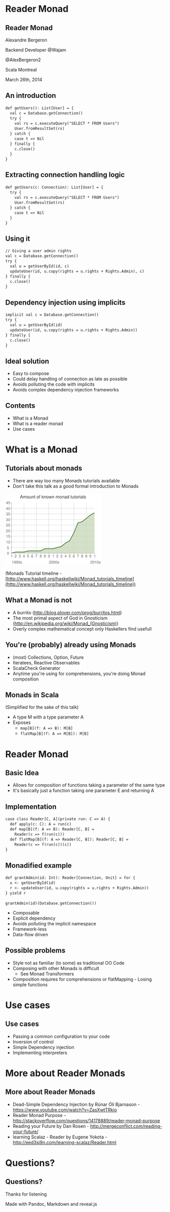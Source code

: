 # Reader Monad
## Reader Monad
Alexandre Bergeron

Backend Developer @Wajam

@AlexBergeron2


Scala Montreal

March 26th, 2014

## An introduction
    def getUsers(): List[User] = {
      val c = Database.getConnection()
      try {
        val rs = c.executeQuery("SELECT * FROM Users")
        User.fromResultSet(rs)
      } catch {
        case t => Nil
      } finally {
        c.close()
      }
    }

## Extracting connection handling logic
    def getUsers(c: Connection): List[User] = {
      try {
        val rs = c.executeQuery("SELECT * FROM Users")
        User.fromResultSet(rs)
      } catch {
        case t => Nil
      }
    }

## Using it
    // Giving a user admin rights
    val c = Database.getConnection()
    try {
      val u = getUserById(id, c)
      updateUser(id, u.copy(rights = u.rights + Rights.Admin), c)
    } finally {
      c.close()
    }

## Dependency injection using implicits
    implicit val c = Database.getConnection()
    try {
      val u = getUserById(id)
      updateUser(id, u.copy(rights = u.rights + Rights.Admin))
    } finally {
      c.close()
    }

## Ideal solution
- Easy to compose
- Could delay handling of connection as late as possible
- Avoids polluting the code with implicits
- Avoids complex dependency injection frameworks

## Contents
- What is a Monad
- What is a reader monad
- Use cases

# What is a Monad
## Tutorials about monads
- There are way too many Monads tutorials available
- Don't take this talk as a good formal introduction to Monads

![Monads tutorials chart](Monad-tutorials-chart.png)

(Monads Tutorial timeline - [http://www.haskell.org/haskellwiki/Monad_tutorials_timeline](http://www.haskell.org/haskellwiki/Monad_tutorials_timeline))

## What a Monad is not
- A burrito (http://blog.plover.com/prog/burritos.html)
- The most primal aspect of God in Gnosticism (http://en.wikipedia.org/wiki/Monad_(Gnosticism))
- Overly complex mathematical concept only Haskellers find usefull

## You're (probably) already using Monads
- (most)  Collections, Option, Future
- Iteratees, Reactive Observables
- ScalaCheck Generator
- Anytime you're using for comprehensions, you're doing Monad composition

## Monads in Scala
(Simplified for the sake of this talk)

- A type M with a type parameter A
- Exposes
  - `map[B](f: A => B): M[B]`
  - `flatMap[B](f: A => M[B]): M[B]`

# Reader Monad
## Basic Idea
- Allows for composition of functions taking a parameter of the same type
- It's basically just a function taking one parameter E and returning A

## Implementation
    case class Reader[C, A](private run: C => A) {
      def apply(c: C): A = run(c)
      def map[B](f: A => B): Reader[C, B] =
        Reader(c => f(run(c)))
      def flatMap[B](f: A => Reader[C, B]): Reader[C, B] = 
        Reader(c => f(run(c))(c))
    }

## Monadified example
    def grantAdmin(id: Int): Reader[Connection, Unit] = for {
      u <- getUserById(id)
      r <- updateUser(id, u.copy(rights = u.rights + Rights.Admin))
    } yield r

    grantAdmin(id)(Database.getConnection())

- Composable
- Explicit dependency
- Avoids polluting the implicit namespace
- Framework-less
- Data-flow driven

## Possible problems
- Style not as familiar (to some) as traditional OO Code
- Composing with other Monads is difficult
    - See Monad Transformers
- Composition requires for comprehensions or flatMapping - Losing simple functions

# Use cases
## Use cases
- Passing a common configuration to your code
- Inversion of control
- Simple Dependency injection
- Implementing interpreters

# More about Reader Monads
## More about Reader Monads
- Dead-Simple Dependency Injection by Rúnar Óli Bjarnason - https://www.youtube.com/watch?v=ZasXwtTRkio
- Reader Monad Purpose - http://stackoverflow.com/questions/14178889/reader-monad-purpose
- Reading your Future by Dan Rosen - http://mergeconflict.com/reading-your-future/
- learning Scalaz - Reader by Eugene Yokota - http://eed3si9n.com/learning-scalaz/Reader.html

# Questions?
## Questions?
Thanks for listening

Made with Pandoc, Markdown and reveal.js
